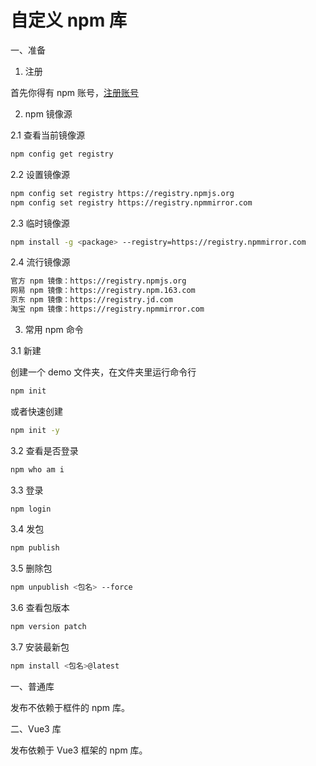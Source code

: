 # 自定义 npm 库

一、准备

1. 注册

首先你得有 npm 账号，[注册账号](https://www.npmjs.com/signup)

2. npm 镜像源

2.1 查看当前镜像源

```bash
npm config get registry
```

2.2 设置镜像源

```bash
npm config set registry https://registry.npmjs.org
npm config set registry https://registry.npmmirror.com
```

2.3 临时镜像源

```bash
npm install -g <package> --registry=https://registry.npmmirror.com
```

2.4 流行镜像源

```bash
官方 npm 镜像：https://registry.npmjs.org
网易 npm 镜像：https://registry.npm.163.com
京东 npm 镜像：https://registry.jd.com
淘宝 npm 镜像：https://registry.npmmirror.com
```

3. 常用 npm 命令

3.1 新建

创建一个 demo 文件夹，在文件夹里运行命令行

```bash
npm init
```

或者快速创建

```bash
npm init -y
```

<!-- 1 -->

3.2 查看是否登录

```bash
npm who am i
```

3.3 登录

```bash
npm login
```

3.4 发包

```bash
npm publish
```

3.5 删除包

```bash
npm unpublish <包名> --force
```

3.6 查看包版本

```bash
npm version patch
```

3.7 安装最新包

```bash
npm install <包名>@latest
```

一、普通库

发布不依赖于框件的 npm 库。

二、Vue3 库

发布依赖于 Vue3 框架的 npm 库。

